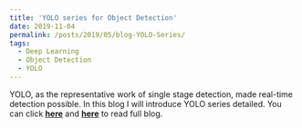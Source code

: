 ```yaml
---
title: 'YOLO series for Object Detection'
date: 2019-11-04
permalink: /posts/2019/05/blog-YOLO-Series/
tags:
  - Deep Learning
  - Object Detection
  - YOLO
---
```


YOLO, as the representative work of single stage detection, made real-time detection possible. In this blog I will introduce YOLO series detailed. You can click [**here**](https://zhuanlan.zhihu.com/p/57878269) and [**here**](https://github.com/PrideLee/Machine-Learning-Notes/tree/master/Machine%20Learning/YOLO) to read full blog.
